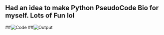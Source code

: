 ## Had an idea to make Python PseudoCode Bio for myself. Lots of Fun lol
##![Code](https://github.com/user-attachments/assets/e13f5eb8-23f2-4300-9934-7f4e046b1bb9)
##![Output](https://github.com/user-attachments/assets/16b95601-e210-48fa-816b-43fd6f59bb5d)
